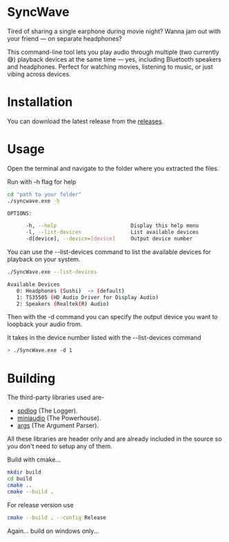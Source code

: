 # SyncWave

Tired of sharing a single earphone during movie night? Wanna jam out with your friend — on separate headphones?

This command-line tool lets you play audio through multiple (two currently😅) playback devices at the same time — yes, including Bluetooth speakers and headphones.
Perfect for watching movies, listening to music, or just vibing across devices.

# Installation
You can download the latest release from the [releases](https://github.com/CodeWithDevesh/SyncWave/releases).

# Usage
Open the terminal and navigate to the folder where you extracted the files.

Run with -h flag for help

```sh
cd "path to your folder"
./syncwave.exe -h

OPTIONS:

      -h, --help                        Display this help menu
      -l, --list-devices                List available devices
      -d[device], --device=[device]     Output device number
```

You can use the --list-devices command to list the available devices for playback on your system.

```sh
./SyncWave.exe --list-devices

Available Devices
   0: Headphones (Sushi)  -> (default)
   1: TS35505 (HD Audio Driver for Display Audio)
   2: Speakers (Realtek(R) Audio)
```

Then with the -d command you can specify the output device you want to loopback your audio from.

It takes in the device number listed with the --list-devices command

```sh
> ./SyncWave.exe -d 1
```

# Building
The third-party libraries used are-
- [spdlog](https://github.com/KjellKod/g3log) (The Logger).
- [miniaudio](https://miniaud.io/) (The Powerhouse).
- [args](https://github.com/Taywee/args) (The Argument Parser).

All these libraries are header only and are already included in the source so you don't need to setup any of them.

Build with cmake... 

```sh
mkdir build
cd build
cmake ..
cmake --build .
```

For release version use

```sh
cmake --build . --config Release
```

Again... build on windows only...